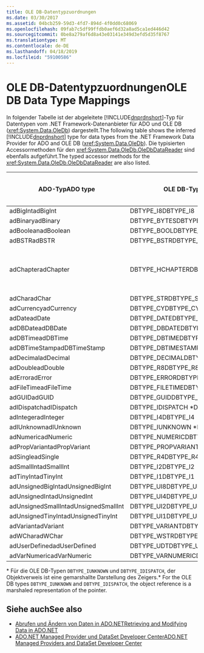 ```yaml
---
title: OLE DB-Datentypzuordnungen
ms.date: 03/30/2017
ms.assetid: 04bcb259-59d3-4fd7-894d-4f0dd0c68069
ms.openlocfilehash: 09fab7c5df99ffdb0aef6d32a8ad5ca1ed446d42
ms.sourcegitcommit: 0be8a279af6d8a43e03141e349d3efd5d35f8767
ms.translationtype: MT
ms.contentlocale: de-DE
ms.lasthandoff: 04/18/2019
ms.locfileid: "59100586"
---
```

# <a name="ole-db-data-type-mappings"></a><span data-ttu-id="b39b0-102">OLE DB-Datentypzuordnungen</span><span class="sxs-lookup"><span data-stu-id="b39b0-102">OLE DB Data Type Mappings</span></span>
<span data-ttu-id="b39b0-103">In folgender Tabelle ist der abgeleitete [!INCLUDE[dnprdnshort](../../../../includes/dnprdnshort-md.md)]-Typ für Datentypen vom .NET Framework-Datenanbieter für ADO und OLE DB (<xref:System.Data.OleDb>) dargestellt.</span><span class="sxs-lookup"><span data-stu-id="b39b0-103">The following table shows the inferred [!INCLUDE[dnprdnshort](../../../../includes/dnprdnshort-md.md)] type for data types from the .NET Framework Data Provider for ADO and OLE DB (<xref:System.Data.OleDb>).</span></span> <span data-ttu-id="b39b0-104">Die typisierten Accessormethoden für den <xref:System.Data.OleDb.OleDbDataReader> sind ebenfalls aufgeführt.</span><span class="sxs-lookup"><span data-stu-id="b39b0-104">The typed accessor methods for the <xref:System.Data.OleDb.OleDbDataReader> are also listed.</span></span>  
  
|<span data-ttu-id="b39b0-105">ADO-Typ</span><span class="sxs-lookup"><span data-stu-id="b39b0-105">ADO type</span></span>|<span data-ttu-id="b39b0-106">OLE DB-Typ</span><span class="sxs-lookup"><span data-stu-id="b39b0-106">OLE DB type</span></span>|[!INCLUDE[dnprdnshort](../../../../includes/dnprdnshort-md.md)]<span data-ttu-id="b39b0-107">-Typ</span><span class="sxs-lookup"><span data-stu-id="b39b0-107">type</span></span>|<span data-ttu-id="b39b0-108">Typisierter [!INCLUDE[dnprdnshort](../../../../includes/dnprdnshort-md.md)]-Accessor</span><span class="sxs-lookup"><span data-stu-id="b39b0-108">[!INCLUDE[dnprdnshort](../../../../includes/dnprdnshort-md.md)] typed accessor</span></span>|  
|--------------|-----------------|----------------------------------------------------------------------|--------------------------------------------------------------------------------|  
|<span data-ttu-id="b39b0-109">adBigInt</span><span class="sxs-lookup"><span data-stu-id="b39b0-109">adBigInt</span></span>|<span data-ttu-id="b39b0-110">DBTYPE_I8</span><span class="sxs-lookup"><span data-stu-id="b39b0-110">DBTYPE_I8</span></span>|<span data-ttu-id="b39b0-111">Int64</span><span class="sxs-lookup"><span data-stu-id="b39b0-111">Int64</span></span>|<span data-ttu-id="b39b0-112">GetInt64()</span><span class="sxs-lookup"><span data-stu-id="b39b0-112">GetInt64()</span></span>|  
|<span data-ttu-id="b39b0-113">adBinary</span><span class="sxs-lookup"><span data-stu-id="b39b0-113">adBinary</span></span>|<span data-ttu-id="b39b0-114">DBTYPE_BYTES</span><span class="sxs-lookup"><span data-stu-id="b39b0-114">DBTYPE_BYTES</span></span>|<span data-ttu-id="b39b0-115">Byte[]</span><span class="sxs-lookup"><span data-stu-id="b39b0-115">Byte[]</span></span>|<span data-ttu-id="b39b0-116">GetBytes()</span><span class="sxs-lookup"><span data-stu-id="b39b0-116">GetBytes()</span></span>|  
|<span data-ttu-id="b39b0-117">adBoolean</span><span class="sxs-lookup"><span data-stu-id="b39b0-117">adBoolean</span></span>|<span data-ttu-id="b39b0-118">DBTYPE_BOOL</span><span class="sxs-lookup"><span data-stu-id="b39b0-118">DBTYPE_BOOL</span></span>|<span data-ttu-id="b39b0-119">Boolesch</span><span class="sxs-lookup"><span data-stu-id="b39b0-119">Boolean</span></span>|<span data-ttu-id="b39b0-120">GetBoolean()</span><span class="sxs-lookup"><span data-stu-id="b39b0-120">GetBoolean()</span></span>|  
|<span data-ttu-id="b39b0-121">adBSTR</span><span class="sxs-lookup"><span data-stu-id="b39b0-121">adBSTR</span></span>|<span data-ttu-id="b39b0-122">DBTYPE_BSTR</span><span class="sxs-lookup"><span data-stu-id="b39b0-122">DBTYPE_BSTR</span></span>|<span data-ttu-id="b39b0-123">Zeichenfolge</span><span class="sxs-lookup"><span data-stu-id="b39b0-123">String</span></span>|<span data-ttu-id="b39b0-124">GetString()</span><span class="sxs-lookup"><span data-stu-id="b39b0-124">GetString()</span></span>|  
|<span data-ttu-id="b39b0-125">adChapter</span><span class="sxs-lookup"><span data-stu-id="b39b0-125">adChapter</span></span>|<span data-ttu-id="b39b0-126">DBTYPE_HCHAPTER</span><span class="sxs-lookup"><span data-stu-id="b39b0-126">DBTYPE_HCHAPTER</span></span>|<span data-ttu-id="b39b0-127">Unterstützt durch den `DataReader`.</span><span class="sxs-lookup"><span data-stu-id="b39b0-127">Supported through the `DataReader`.</span></span> <span data-ttu-id="b39b0-128">Finden Sie unter [Abrufen von Daten, die mit "DataReader"](../../../../docs/framework/data/adonet/retrieving-data-using-a-datareader.md).</span><span class="sxs-lookup"><span data-stu-id="b39b0-128">See [Retrieving Data Using a DataReader](../../../../docs/framework/data/adonet/retrieving-data-using-a-datareader.md).</span></span>|<span data-ttu-id="b39b0-129">GetValue()</span><span class="sxs-lookup"><span data-stu-id="b39b0-129">GetValue()</span></span>|  
|<span data-ttu-id="b39b0-130">adChar</span><span class="sxs-lookup"><span data-stu-id="b39b0-130">adChar</span></span>|<span data-ttu-id="b39b0-131">DBTYPE_STR</span><span class="sxs-lookup"><span data-stu-id="b39b0-131">DBTYPE_STR</span></span>|<span data-ttu-id="b39b0-132">Zeichenfolge</span><span class="sxs-lookup"><span data-stu-id="b39b0-132">String</span></span>|<span data-ttu-id="b39b0-133">GetString()</span><span class="sxs-lookup"><span data-stu-id="b39b0-133">GetString()</span></span>|  
|<span data-ttu-id="b39b0-134">adCurrency</span><span class="sxs-lookup"><span data-stu-id="b39b0-134">adCurrency</span></span>|<span data-ttu-id="b39b0-135">DBTYPE_CY</span><span class="sxs-lookup"><span data-stu-id="b39b0-135">DBTYPE_CY</span></span>|<span data-ttu-id="b39b0-136">Decimal</span><span class="sxs-lookup"><span data-stu-id="b39b0-136">Decimal</span></span>|<span data-ttu-id="b39b0-137">GetDecimal()</span><span class="sxs-lookup"><span data-stu-id="b39b0-137">GetDecimal()</span></span>|  
|<span data-ttu-id="b39b0-138">adDate</span><span class="sxs-lookup"><span data-stu-id="b39b0-138">adDate</span></span>|<span data-ttu-id="b39b0-139">DBTYPE_DATE</span><span class="sxs-lookup"><span data-stu-id="b39b0-139">DBTYPE_DATE</span></span>|<span data-ttu-id="b39b0-140">DateTime</span><span class="sxs-lookup"><span data-stu-id="b39b0-140">DateTime</span></span>|<span data-ttu-id="b39b0-141">GetDateTime()</span><span class="sxs-lookup"><span data-stu-id="b39b0-141">GetDateTime()</span></span>|  
|<span data-ttu-id="b39b0-142">adDBDate</span><span class="sxs-lookup"><span data-stu-id="b39b0-142">adDBDate</span></span>|<span data-ttu-id="b39b0-143">DBTYPE_DBDATE</span><span class="sxs-lookup"><span data-stu-id="b39b0-143">DBTYPE_DBDATE</span></span>|<span data-ttu-id="b39b0-144">DateTime</span><span class="sxs-lookup"><span data-stu-id="b39b0-144">DateTime</span></span>|<span data-ttu-id="b39b0-145">GetDateTime()</span><span class="sxs-lookup"><span data-stu-id="b39b0-145">GetDateTime()</span></span>|  
|<span data-ttu-id="b39b0-146">adDBTime</span><span class="sxs-lookup"><span data-stu-id="b39b0-146">adDBTime</span></span>|<span data-ttu-id="b39b0-147">DBTYPE_DBTIME</span><span class="sxs-lookup"><span data-stu-id="b39b0-147">DBTYPE_DBTIME</span></span>|<span data-ttu-id="b39b0-148">DateTime</span><span class="sxs-lookup"><span data-stu-id="b39b0-148">DateTime</span></span>|<span data-ttu-id="b39b0-149">GetDateTime()</span><span class="sxs-lookup"><span data-stu-id="b39b0-149">GetDateTime()</span></span>|  
|<span data-ttu-id="b39b0-150">adDBTimeStamp</span><span class="sxs-lookup"><span data-stu-id="b39b0-150">adDBTimeStamp</span></span>|<span data-ttu-id="b39b0-151">DBTYPE_DBTIMESTAMP</span><span class="sxs-lookup"><span data-stu-id="b39b0-151">DBTYPE_DBTIMESTAMP</span></span>|<span data-ttu-id="b39b0-152">DateTime</span><span class="sxs-lookup"><span data-stu-id="b39b0-152">DateTime</span></span>|<span data-ttu-id="b39b0-153">GetDateTime()</span><span class="sxs-lookup"><span data-stu-id="b39b0-153">GetDateTime()</span></span>|  
|<span data-ttu-id="b39b0-154">adDecimal</span><span class="sxs-lookup"><span data-stu-id="b39b0-154">adDecimal</span></span>|<span data-ttu-id="b39b0-155">DBTYPE_DECIMAL</span><span class="sxs-lookup"><span data-stu-id="b39b0-155">DBTYPE_DECIMAL</span></span>|<span data-ttu-id="b39b0-156">Decimal</span><span class="sxs-lookup"><span data-stu-id="b39b0-156">Decimal</span></span>|<span data-ttu-id="b39b0-157">GetDecimal()</span><span class="sxs-lookup"><span data-stu-id="b39b0-157">GetDecimal()</span></span>|  
|<span data-ttu-id="b39b0-158">adDouble</span><span class="sxs-lookup"><span data-stu-id="b39b0-158">adDouble</span></span>|<span data-ttu-id="b39b0-159">DBTYPE_R8</span><span class="sxs-lookup"><span data-stu-id="b39b0-159">DBTYPE_R8</span></span>|<span data-ttu-id="b39b0-160">Double</span><span class="sxs-lookup"><span data-stu-id="b39b0-160">Double</span></span>|<span data-ttu-id="b39b0-161">GetDouble()</span><span class="sxs-lookup"><span data-stu-id="b39b0-161">GetDouble()</span></span>|  
|<span data-ttu-id="b39b0-162">adError</span><span class="sxs-lookup"><span data-stu-id="b39b0-162">adError</span></span>|<span data-ttu-id="b39b0-163">DBTYPE_ERROR</span><span class="sxs-lookup"><span data-stu-id="b39b0-163">DBTYPE_ERROR</span></span>|<span data-ttu-id="b39b0-164">ExternalException</span><span class="sxs-lookup"><span data-stu-id="b39b0-164">ExternalException</span></span>|<span data-ttu-id="b39b0-165">GetValue()</span><span class="sxs-lookup"><span data-stu-id="b39b0-165">GetValue()</span></span>|  
|<span data-ttu-id="b39b0-166">adFileTime</span><span class="sxs-lookup"><span data-stu-id="b39b0-166">adFileTime</span></span>|<span data-ttu-id="b39b0-167">DBTYPE_FILETIME</span><span class="sxs-lookup"><span data-stu-id="b39b0-167">DBTYPE_FILETIME</span></span>|<span data-ttu-id="b39b0-168">DateTime</span><span class="sxs-lookup"><span data-stu-id="b39b0-168">DateTime</span></span>|<span data-ttu-id="b39b0-169">GetDateTime()</span><span class="sxs-lookup"><span data-stu-id="b39b0-169">GetDateTime()</span></span>|  
|<span data-ttu-id="b39b0-170">adGUID</span><span class="sxs-lookup"><span data-stu-id="b39b0-170">adGUID</span></span>|<span data-ttu-id="b39b0-171">DBTYPE_GUID</span><span class="sxs-lookup"><span data-stu-id="b39b0-171">DBTYPE_GUID</span></span>|<span data-ttu-id="b39b0-172">GUID</span><span class="sxs-lookup"><span data-stu-id="b39b0-172">Guid</span></span>|<span data-ttu-id="b39b0-173">GetGuid()</span><span class="sxs-lookup"><span data-stu-id="b39b0-173">GetGuid()</span></span>|  
|<span data-ttu-id="b39b0-174">adIDispatch</span><span class="sxs-lookup"><span data-stu-id="b39b0-174">adIDispatch</span></span>|<span data-ttu-id="b39b0-175">DBTYPE_IDISPATCH \*</span><span class="sxs-lookup"><span data-stu-id="b39b0-175">DBTYPE_IDISPATCH \*</span></span>|<span data-ttu-id="b39b0-176">Object</span><span class="sxs-lookup"><span data-stu-id="b39b0-176">Object</span></span>|<span data-ttu-id="b39b0-177">GetValue()</span><span class="sxs-lookup"><span data-stu-id="b39b0-177">GetValue()</span></span>|  
|<span data-ttu-id="b39b0-178">adInteger</span><span class="sxs-lookup"><span data-stu-id="b39b0-178">adInteger</span></span>|<span data-ttu-id="b39b0-179">DBTYPE_I4</span><span class="sxs-lookup"><span data-stu-id="b39b0-179">DBTYPE_I4</span></span>|<span data-ttu-id="b39b0-180">Int32</span><span class="sxs-lookup"><span data-stu-id="b39b0-180">Int32</span></span>|<span data-ttu-id="b39b0-181">GetInt32()</span><span class="sxs-lookup"><span data-stu-id="b39b0-181">GetInt32()</span></span>|  
|<span data-ttu-id="b39b0-182">adIUnknown</span><span class="sxs-lookup"><span data-stu-id="b39b0-182">adIUnknown</span></span>|<span data-ttu-id="b39b0-183">DBTYPE_IUNKNOWN \*</span><span class="sxs-lookup"><span data-stu-id="b39b0-183">DBTYPE_IUNKNOWN \*</span></span>|<span data-ttu-id="b39b0-184">Object</span><span class="sxs-lookup"><span data-stu-id="b39b0-184">Object</span></span>|<span data-ttu-id="b39b0-185">GetValue()</span><span class="sxs-lookup"><span data-stu-id="b39b0-185">GetValue()</span></span>|  
|<span data-ttu-id="b39b0-186">adNumeric</span><span class="sxs-lookup"><span data-stu-id="b39b0-186">adNumeric</span></span>|<span data-ttu-id="b39b0-187">DBTYPE_NUMERIC</span><span class="sxs-lookup"><span data-stu-id="b39b0-187">DBTYPE_NUMERIC</span></span>|<span data-ttu-id="b39b0-188">Decimal</span><span class="sxs-lookup"><span data-stu-id="b39b0-188">Decimal</span></span>|<span data-ttu-id="b39b0-189">GetDecimal()</span><span class="sxs-lookup"><span data-stu-id="b39b0-189">GetDecimal()</span></span>|  
|<span data-ttu-id="b39b0-190">adPropVariant</span><span class="sxs-lookup"><span data-stu-id="b39b0-190">adPropVariant</span></span>|<span data-ttu-id="b39b0-191">DBTYPE_PROPVARIANT</span><span class="sxs-lookup"><span data-stu-id="b39b0-191">DBTYPE_PROPVARIANT</span></span>|<span data-ttu-id="b39b0-192">Object</span><span class="sxs-lookup"><span data-stu-id="b39b0-192">Object</span></span>|<span data-ttu-id="b39b0-193">GetValue()</span><span class="sxs-lookup"><span data-stu-id="b39b0-193">GetValue()</span></span>|  
|<span data-ttu-id="b39b0-194">adSingle</span><span class="sxs-lookup"><span data-stu-id="b39b0-194">adSingle</span></span>|<span data-ttu-id="b39b0-195">DBTYPE_R4</span><span class="sxs-lookup"><span data-stu-id="b39b0-195">DBTYPE_R4</span></span>|<span data-ttu-id="b39b0-196">Single</span><span class="sxs-lookup"><span data-stu-id="b39b0-196">Single</span></span>|<span data-ttu-id="b39b0-197">GetFloat()</span><span class="sxs-lookup"><span data-stu-id="b39b0-197">GetFloat()</span></span>|  
|<span data-ttu-id="b39b0-198">adSmallInt</span><span class="sxs-lookup"><span data-stu-id="b39b0-198">adSmallInt</span></span>|<span data-ttu-id="b39b0-199">DBTYPE_I2</span><span class="sxs-lookup"><span data-stu-id="b39b0-199">DBTYPE_I2</span></span>|<span data-ttu-id="b39b0-200">Int16</span><span class="sxs-lookup"><span data-stu-id="b39b0-200">Int16</span></span>|<span data-ttu-id="b39b0-201">GetInt16()</span><span class="sxs-lookup"><span data-stu-id="b39b0-201">GetInt16()</span></span>|  
|<span data-ttu-id="b39b0-202">adTinyInt</span><span class="sxs-lookup"><span data-stu-id="b39b0-202">adTinyInt</span></span>|<span data-ttu-id="b39b0-203">DBTYPE_I1</span><span class="sxs-lookup"><span data-stu-id="b39b0-203">DBTYPE_I1</span></span>|<span data-ttu-id="b39b0-204">Byte</span><span class="sxs-lookup"><span data-stu-id="b39b0-204">Byte</span></span>|<span data-ttu-id="b39b0-205">GetByte()</span><span class="sxs-lookup"><span data-stu-id="b39b0-205">GetByte()</span></span>|  
|<span data-ttu-id="b39b0-206">adUnsignedBigInt</span><span class="sxs-lookup"><span data-stu-id="b39b0-206">adUnsignedBigInt</span></span>|<span data-ttu-id="b39b0-207">DBTYPE_UI8</span><span class="sxs-lookup"><span data-stu-id="b39b0-207">DBTYPE_UI8</span></span>|<span data-ttu-id="b39b0-208">UInt64</span><span class="sxs-lookup"><span data-stu-id="b39b0-208">UInt64</span></span>|<span data-ttu-id="b39b0-209">GetValue()</span><span class="sxs-lookup"><span data-stu-id="b39b0-209">GetValue()</span></span>|  
|<span data-ttu-id="b39b0-210">adUnsignedInt</span><span class="sxs-lookup"><span data-stu-id="b39b0-210">adUnsignedInt</span></span>|<span data-ttu-id="b39b0-211">DBTYPE_UI4</span><span class="sxs-lookup"><span data-stu-id="b39b0-211">DBTYPE_UI4</span></span>|<span data-ttu-id="b39b0-212">UInt32</span><span class="sxs-lookup"><span data-stu-id="b39b0-212">UInt32</span></span>|<span data-ttu-id="b39b0-213">GetValue()</span><span class="sxs-lookup"><span data-stu-id="b39b0-213">GetValue()</span></span>|  
|<span data-ttu-id="b39b0-214">adUnsignedSmallInt</span><span class="sxs-lookup"><span data-stu-id="b39b0-214">adUnsignedSmallInt</span></span>|<span data-ttu-id="b39b0-215">DBTYPE_UI2</span><span class="sxs-lookup"><span data-stu-id="b39b0-215">DBTYPE_UI2</span></span>|<span data-ttu-id="b39b0-216">UInt16</span><span class="sxs-lookup"><span data-stu-id="b39b0-216">UInt16</span></span>|<span data-ttu-id="b39b0-217">GetValue()</span><span class="sxs-lookup"><span data-stu-id="b39b0-217">GetValue()</span></span>|  
|<span data-ttu-id="b39b0-218">adUnsignedTinyInt</span><span class="sxs-lookup"><span data-stu-id="b39b0-218">adUnsignedTinyInt</span></span>|<span data-ttu-id="b39b0-219">DBTYPE_UI1</span><span class="sxs-lookup"><span data-stu-id="b39b0-219">DBTYPE_UI1</span></span>|<span data-ttu-id="b39b0-220">Byte</span><span class="sxs-lookup"><span data-stu-id="b39b0-220">Byte</span></span>|<span data-ttu-id="b39b0-221">GetByte()</span><span class="sxs-lookup"><span data-stu-id="b39b0-221">GetByte()</span></span>|  
|<span data-ttu-id="b39b0-222">adVariant</span><span class="sxs-lookup"><span data-stu-id="b39b0-222">adVariant</span></span>|<span data-ttu-id="b39b0-223">DBTYPE_VARIANT</span><span class="sxs-lookup"><span data-stu-id="b39b0-223">DBTYPE_VARIANT</span></span>|<span data-ttu-id="b39b0-224">Object</span><span class="sxs-lookup"><span data-stu-id="b39b0-224">Object</span></span>|<span data-ttu-id="b39b0-225">GetValue()</span><span class="sxs-lookup"><span data-stu-id="b39b0-225">GetValue()</span></span>|  
|<span data-ttu-id="b39b0-226">adWChar</span><span class="sxs-lookup"><span data-stu-id="b39b0-226">adWChar</span></span>|<span data-ttu-id="b39b0-227">DBTYPE_WSTR</span><span class="sxs-lookup"><span data-stu-id="b39b0-227">DBTYPE_WSTR</span></span>|<span data-ttu-id="b39b0-228">Zeichenfolge</span><span class="sxs-lookup"><span data-stu-id="b39b0-228">String</span></span>|<span data-ttu-id="b39b0-229">GetString()</span><span class="sxs-lookup"><span data-stu-id="b39b0-229">GetString()</span></span>|  
|<span data-ttu-id="b39b0-230">adUserDefined</span><span class="sxs-lookup"><span data-stu-id="b39b0-230">adUserDefined</span></span>|<span data-ttu-id="b39b0-231">DBTYPE_UDT</span><span class="sxs-lookup"><span data-stu-id="b39b0-231">DBTYPE_UDT</span></span>|<span data-ttu-id="b39b0-232">wird nicht unterstützt</span><span class="sxs-lookup"><span data-stu-id="b39b0-232">not supported</span></span>||  
|<span data-ttu-id="b39b0-233">adVarNumeric</span><span class="sxs-lookup"><span data-stu-id="b39b0-233">adVarNumeric</span></span>|<span data-ttu-id="b39b0-234">DBTYPE_VARNUMERIC</span><span class="sxs-lookup"><span data-stu-id="b39b0-234">DBTYPE_VARNUMERIC</span></span>|<span data-ttu-id="b39b0-235">wird nicht unterstützt</span><span class="sxs-lookup"><span data-stu-id="b39b0-235">not supported</span></span>||  
  
 <span data-ttu-id="b39b0-236">\* Für die OLE DB-Typen `DBTYPE_IUNKNOWN` und `DBTYPE_IDISPATCH`, der Objektverweis ist eine gemarshallte Darstellung des Zeigers.</span><span class="sxs-lookup"><span data-stu-id="b39b0-236">\* For the OLE DB types `DBTYPE_IUNKNOWN` and `DBTYPE_IDISPATCH`, the object reference is a marshaled representation of the pointer.</span></span>  
  
## <a name="see-also"></a><span data-ttu-id="b39b0-237">Siehe auch</span><span class="sxs-lookup"><span data-stu-id="b39b0-237">See also</span></span>

- [<span data-ttu-id="b39b0-238">Abrufen und Ändern von Daten in ADO.NET</span><span class="sxs-lookup"><span data-stu-id="b39b0-238">Retrieving and Modifying Data in ADO.NET</span></span>](../../../../docs/framework/data/adonet/retrieving-and-modifying-data.md)
- [<span data-ttu-id="b39b0-239">ADO.NET Managed Provider und DataSet Developer Center</span><span class="sxs-lookup"><span data-stu-id="b39b0-239">ADO.NET Managed Providers and DataSet Developer Center</span></span>](https://go.microsoft.com/fwlink/?LinkId=217917)

